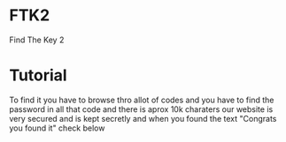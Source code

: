 # FTK2
Find The Key 2

# Tutorial 
To find it you have to browse thro allot of codes and you have to
find the password in all that code and there is aprox
10k charaters our website is very secured and is kept secretly
and when you found the text "Congrats you found it" check below
